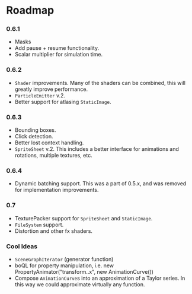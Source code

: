 # Roadmap

### 0.6.1
* Masks
* Add pause + resume functionality.
* Scalar multiplier for simulation time.

### 0.6.2
* `Shader` improvements. Many of the shaders can be combined, this will greatly improve performance.
* `ParticleEmitter` v.2.
* Better support for atlasing `StaticImage`.

### 0.6.3
* Bounding boxes.
* Click detection.
* Better lost context handling.
* `SpriteSheet` v.2. This includes a better interface for animations and rotations, multiple textures, etc.

### 0.6.4
* Dynamic batching support. This was a part of 0.5.x, and was removed for implementation improvements.

### 0.7
* TexturePacker support for `SpriteSheet` and `StaticImage`.
* `FileSystem` support.
* Distortion and other fx shaders.

### Cool Ideas

* `SceneGraphIterator` (generator function)
* boQL for property manipulation, i.e. new PropertyAnimator("transform..x", new AnimationCurve())
* Compose `AnimationCurve`s into an approximation of a Taylor series. In this way we could approximate virtually any function.